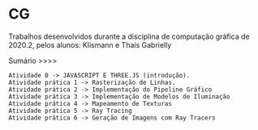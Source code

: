 # CG
Trabalhos desenvolvidos durante a disciplina de computação gráfica de 2020.2, pelos alunos: Klismann e Thaís Gabrielly

Sumário >>>>

	Atividade 0 -> JAVASCRIPT E THREE.JS (introdução).
	Atividade prática 1 -> Rasterização de Linhas. 
	Atividade prática 2 -> Implementação do Pipeline Gráfico
	Atividade prática 3 -> Implementação de Modelos de Iluminação 
	Atividade prática 4 -> Mapeamento de Texturas
	Atividade prática 5 -> Ray Tracing
	Atividade prática 6 -> Geração de Imagens com Ray Tracers
